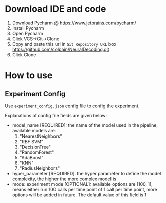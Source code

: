 # Download IDE and code

1. Download Pycharm @ https://www.jetbrains.com/pycharm/
2. Install Pycharm
3. Open Pycharm
4. Click VCS->Git->Clone
5. Copy and paste this url in `Git Repository URL` box https://github.com/colpain/NeuralDecoding.git
6. Click Clone


# How to use

## Experiment Config
Use `experiment_config.json` config file to config the experiment.

Explanations of config file fields are given below:

- model_name [REQUIRED]: the name of the model used in the pipeline, available models are:
  1. "NearestNeighbors" 
  2. "RBF SVM"
  3. "DecisionTree"
  4. "RandomForest"
  5. "AdaBoost"
  6. "KNN"
  7. "RadiusNeighbors"
- hyper_parameter [REQUIRED]: the hyper parameter to define the model complexity, the higher the more complex model is
- mode: experiment mode [OPTIONAL]: available options are [100, 1], means either run 100 calls per time point of 1 call per time point, more options will be added in future. The default value of this field is 1